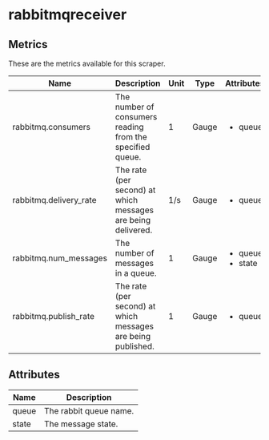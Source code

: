 [comment]: <> (Code generated by mdatagen. DO NOT EDIT.)

# rabbitmqreceiver

## Metrics

These are the metrics available for this scraper.

| Name | Description | Unit | Type | Attributes |
| ---- | ----------- | ---- | ---- | ---------- |
| rabbitmq.consumers | The number of consumers reading from the specified queue. | 1 | Gauge | <ul> <li>queue</li> </ul> |
| rabbitmq.delivery_rate | The rate (per second) at which messages are being delivered. | 1/s | Gauge | <ul> <li>queue</li> </ul> |
| rabbitmq.num_messages | The number of messages in a queue. | 1 | Gauge | <ul> <li>queue</li> <li>state</li> </ul> |
| rabbitmq.publish_rate | The rate (per second) at which messages are being published. | 1 | Gauge | <ul> <li>queue</li> </ul> |

## Attributes

| Name | Description |
| ---- | ----------- |
| queue | The rabbit queue name. |
| state | The message state. |
